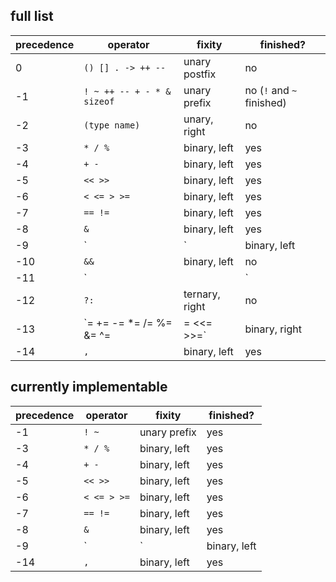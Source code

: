 ## full list

| precedence | operator | fixity | finished? |
 --- | --- | --- | ---
| 0 | `() [] . -> ++ --` | unary postfix | no |
| -1 | `! ~ ++ -- + - * & sizeof` | unary prefix | no (`!` and `~` finished) |
| -2 | `(type name)` | unary, right | no |
| -3 | `* / %` | binary, left | yes |
| -4 | `+ -` | binary, left | yes |
| -5 | `<< >>` | binary, left | yes |
| -6 | `< <= > >=` | binary, left | yes |
| -7 | `== !=` | binary, left | yes |
| -8 | `&` | binary, left | yes |
| -9 | `|` | binary, left| yes |
| -10 | `&&` | binary, left | no |
| -11 | `||` | binary, left | no |
| -12 | `?:` | ternary, right | no |
| -13 | `= += -= *= /= %= &= ^= |= <<= >>=` | binary, right | no |
| -14 | `,` | binary, left | yes |


## currently implementable

| precedence | operator | fixity | finished? |
 --- | --- | --- | ---
| -1 | `! ~ ` | unary prefix | yes |
| -3 | `* / %` | binary, left | yes |
| -4 | `+ -` | binary, left | yes |
| -5 | `<< >>` | binary, left | yes |
| -6 | `< <= > >=` | binary, left | yes |
| -7 | `== !=` | binary, left | yes |
| -8 | `&` | binary, left | yes |
| -9 | `|` | binary, left| yes |
| -14 | `,` | binary, left | yes |

